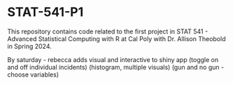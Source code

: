 # STAT-541-P1
This repository contains code related to the first project in STAT 541 - Advanced Statistical Computing with R at Cal Poly with Dr. Allison Theobold in Spring 2024.


By saturday - rebecca adds visual and interactive to shiny app
(toggle on and off individual incidents)
(histogram, multiple visuals)
(gun and no gun - choose variables)
